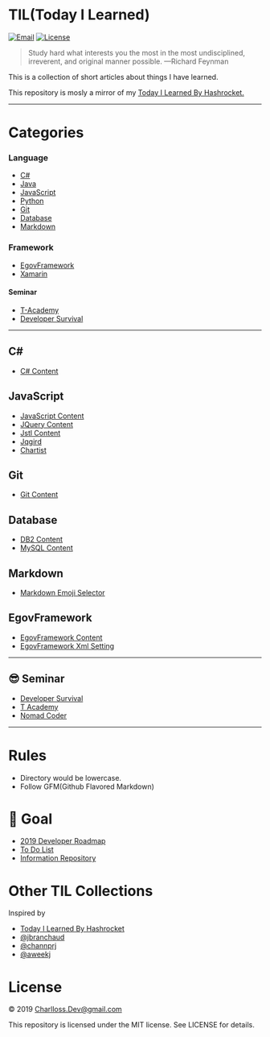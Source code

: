 # TIL(Today I Learned)

[![Email](https://img.shields.io/badge/Email-charlloss.dev-blueviolet.svg)](mailto:charlloss.dev@gmail.com)
[![License](https://img.shields.io/github/license/mashape/apistatus.svg)](./LICENSE)

> Study hard what interests you the most in the most undisciplined, irreverent, and original manner possible.
—Richard Feynman

This is a collection of short articles about things I have learned.

This repository is mosly a mirror of my [Today I Learned By Hashrocket.](https://til.hashrocket.com/)

---


# Categories

### Language

* [C#](#c#)
* [Java](#java)
* [JavaScript](#javascript)
* [Python](#python)
* [Git](#git)
* [Database](#database)
* [Markdown](#markdown)

### Framework

* [EgovFramework](#egovframework)
* [Xamarin](#xamarin)

#### Seminar

* [T-Academy](#seminar)
* [Developer Survival](#seminar)

---

## C#

* [C# Content](./c%23/C%23_Content.md)

## JavaScript

* [JavaScript Content](./javascript/JavaScript_Content.md)
* [JQuery Content](./javascript/jQuery_Content.md)
* [Jstl Content](./javascript/Jstl_Content.md)
* [Jqgird](#jqgrid)
* [Chartist](#chartist)

## Git

* [Git Content](./git/Git_Content.md)

## Database

* [DB2 Content](./database/Db2_Content.md)
* [MySQL Content](./database/MySQL_Content.md)


## Markdown

* [Markdown Emoji Selector](./markdown/Markdown_Emoji_Selector.md)


## EgovFramework

* [EgovFramework Content](./egovframework/EgovFramework_Content.md)
* [EgovFramework Xml Setting](./egovframework/xml_setting.md)

---

## 😎 Seminar

* [Developer Survival](./seminar/developer-survival/Developer_Survival.md)
* [T Academy](./seminar/t-Academy/T_Academy_Content.md)
* [Nomad Coder](./seminar/nomad-coder/Nomad_Coder_Content.md)

---

# Rules

* Directory would be lowercase.
* Follow GFM(Github Flavored Markdown)

# 🙌 Goal

* [2019 Developer Roadmap](./roadmap/README.md)
* [To Do List](./roadmap/to-do-list/README.md)
* [Information Repository](./roadmap/info-repo/READM.md)

# Other TIL Collections

Inspired by

* [Today I Learned By Hashrocket](https://til.hashrocket.com/)
* [@jbranchaud](https://github.com/jbranchaud/til)
* [@channprj](https://github.com/channprj/TIL)
* [@aweekj](https://github.com/aweekj/TIL)

# License

© 2019 Charlloss.Dev@gmail.com

This repository is licensed under the MIT license. See LICENSE for details.
